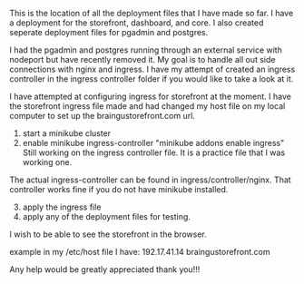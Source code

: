This is the location of all the deployment files that I have made so far. I have a deployment for the storefront, dashboard, and core. I also created seperate deployment files for pgadmin and postgres. 

I had the pgadmin and postgres running through an external service with nodeport but have recently removed it. My goal is to handle all out side connections with nginx and ingress. I have my attempt of created an ingress controller in the ingress controller folder if you would like to take a look at it. 

I have attempted at configuring ingress for storefront at the moment. I have the storefront ingress file made and had changed my host file on my local computer to set up the braingustorefront.com url. 

1. start a minikube cluster
2. enable minikube ingress-controller "minikube addons enable ingress"
Still working on the ingress controller file. It is a practice file that I was working one.

The actual ingress-controller can be found in ingress/controller/nginx. That controller works fine if you do not have minikube installed.

3. apply the ingress file
4. apply any of the deployment files for testing.

I wish to be able to see the storefront in the browser.

example in  my /etc/host file I have: 192.17.41.14   braingustorefront.com



Any help would be greatly appreciated thank you!!!

